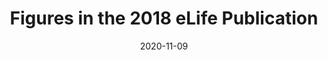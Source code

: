 ---
title: Figures in the 2018 eLife Publication
image: datasets/figures-2018-elife.jpg

date: 2020-11-09

minerva_link: https://google.com  
info_link: https://bing.com
---